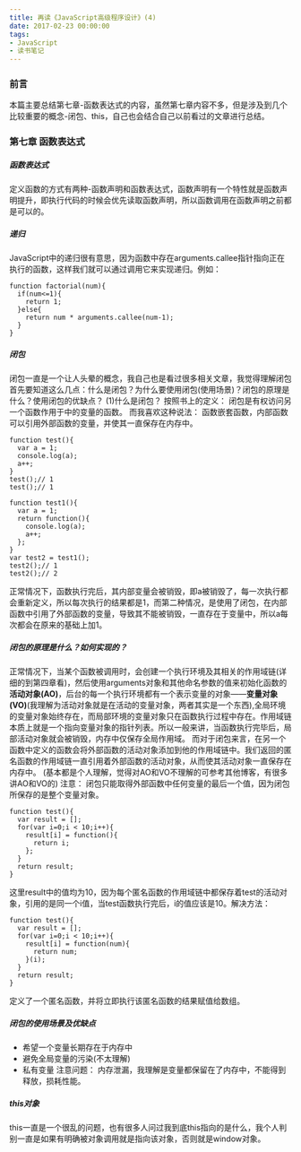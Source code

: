 ```yaml
---
title: 再读《JavaScript高级程序设计》(4)
date: 2017-02-23 00:00:00
tags:
- JavaScript
- 读书笔记
---
```


### 前言
本篇主要总结第七章-函数表达式的内容，虽然第七章内容不多，但是涉及到几个比较重要的概念-闭包、this，自己也会结合自己以前看过的文章进行总结。

<!-- more -->

### 第七章 函数表达式

##### 函数表达式
定义函数的方式有两种-函数声明和函数表达式，函数声明有一个特性就是函数声明提升，即执行代码的时候会优先读取函数声明，所以函数调用在函数声明之前都是可以的。

##### 递归
JavaScript中的递归很有意思，因为函数中存在arguments.callee指针指向正在执行的函数，这样我们就可以通过调用它来实现递归。例如：
```
function factorial(num){
  if(num<=1){
    return 1;
  }else{
    return num * arguments.callee(num-1);
  }
}
```

##### 闭包
闭包一直是一个让人头晕的概念，我自己也是看过很多相关文章，我觉得理解闭包首先要知道这么几点：什么是闭包？为什么要使用闭包(使用场景)？闭包的原理是什么？使用闭包的优缺点？
(1)什么是闭包？
按照书上的定义： 闭包是有权访问另一个函数作用于中的变量的函数。
而我喜欢这种说法： 函数嵌套函数，内部函数可以引用外部函数的变量，并使其一直保存在内存中。
```
function test(){
  var a = 1;
  console.log(a);
  a++;
}
test();// 1
test();// 1

function test1(){
  var a = 1;
  return function(){
    console.log(a);
    a++;
  };
}
var test2 = test1();
test2();// 1
test2();// 2
```
正常情况下，函数执行完后，其内部变量会被销毁，即a被销毁了，每一次执行都会重新定义，所以每次执行的结果都是1，而第二种情况，是使用了闭包，在内部函数中引用了外部函数的变量，导致其不能被销毁，一直存在于变量中，所以a每次都会在原来的基础上加1。

##### 闭包的原理是什么？如何实现的？
正常情况下，当某个函数被调用时，会创建一个执行环境及其相关的作用域链(详细的到第四章看)，然后使用arguments对象和其他命名参数的值来初始化函数的 **活动对象(AO)**，后台的每一个执行环境都有一个表示变量的对象——**变量对象(VO)**(我理解为活动对象就是在活动的变量对象，两者其实是一个东西),全局环境的变量对象始终存在，而局部环境的变量对象只在函数执行过程中存在。作用域链本质上就是一个指向变量对象的指针列表。所以一般来讲，当函数执行完毕后，局部活动对象就会被销毁，内存中仅保存全局作用域。
而对于闭包来言，在另一个函数中定义的函数会将外部函数的活动对象添加到他的作用域链中。我们返回的匿名函数的作用域链一直引用着外部函数的活动对象，从而使其活动对象一直保存在内存中。
(基本都是个人理解，觉得对AO和VO不理解的可参考其他博客，有很多讲AO和VO的)
注意： 闭包只能取得外部函数中任何变量的最后一个值，因为闭包所保存的是整个变量对象。
```
function test(){
  var result = [];
  for(var i=0;i < 10;i++){
    result[i] = function(){
      return i;
    };
  }
  return result;
}
```
这里result中的值均为10，因为每个匿名函数的作用域链中都保存着test的活动对象，引用的是同一个i值，当test函数执行完后，i的值应该是10。解决方法：
```
function test(){
  var result = [];
  for(var i=0;i < 10;i++){
    result[i] = function(num){
      return num;
    }(i);
  }
  return result;
}
```
定义了一个匿名函数，并将立即执行该匿名函数的结果赋值给数组。
##### 闭包的使用场景及优缺点
- 希望一个变量长期存在于内存中
- 避免全局变量的污染(不太理解)
- 私有变量
注意问题：
内存泄漏，我理解是变量都保留在了内存中，不能得到释放，损耗性能。

##### this对象
this一直是一个很乱的问题，也有很多人问过我到底this指向的是什么，我个人判别一直是如果有明确被对象调用就是指向该对象，否则就是window对象。
